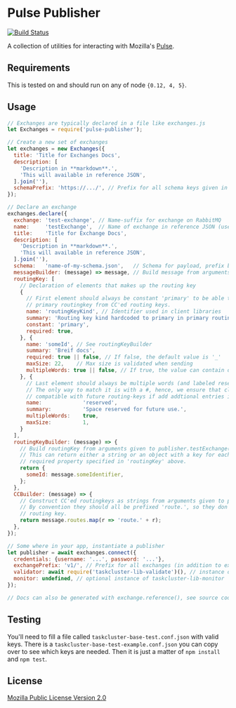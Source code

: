 # Pulse Publisher

[![Build Status](https://travis-ci.org/taskcluster/pulse-publisher.svg?branch=master)](https://travis-ci.org/taskcluster/pulse-publisher)

A collection of utilities for interacting with Mozilla's [Pulse](https://pulseguardian.mozilla.org/).

## Requirements

This is tested on and should run on any of node `{0.12, 4, 5}`.

## Usage

```js
// Exchanges are typically declared in a file like exchanges.js
let Exchanges = require('pulse-publisher');

// Create a new set of exchanges
let exchanges = new Exchanges({
  title: 'Title for Exchanges Docs',
  description: [
    'Description in **markdown**.',
    'This will available in reference JSON',
  ].join(''),
  schemaPrefix: 'https://.../', // Prefix for all schema keys given in exchanges.declare
});

// Declare an exchange
exchanges.declare({
  exchange: 'test-exchange', // Name-suffix for exchange on RabbitMQ
  name:     'testExchange',  // Name of exchange in reference JSON (used client libraries)
  title:    'Title for Exchange Docs',
  description: [
    'Description in **markdown**.',
    'This will available in reference JSON',
  ].join(''),
  schema:   'name-of-my-schema.json',   // Schema for payload, prefix by schemaPrefix
  messageBuilder: (message) => message, // Build message from arguments given to publisher.testExchange(...)
  routingKey: [
    // Declaration of elements that makes up the routing key
    {
      // First element should always be constant 'primary' to be able to identify
      // primary routingkey from CC'ed routing keys.
      name: 'routingKeyKind', // Identifier used in client libraries
      summary: 'Routing key kind hardcoded to primary in primary routing-key',
      constant: 'primary',
      required: true,
    }, {
      name: 'someId', // See routingKeyBuilder
      summary: 'Breif docs',
      required: true || false, // If false, the default value is '_'
      maxSize: 22,    // Max size is validated when sending
      multipleWords: true || false, // If true, the value can contain dots '.'
    }, {
      // Last element should always be multiple words (and labeled reserved)
      // The only way to match it is with a #, hence, we ensure that clients are
      // compatible with future routing-keys if add addtional entries in the future.
      name:             'reserved',
      summary:          'Space reserved for future use.',
      multipleWords:    true,
      maxSize:          1,
    }
  ],
  routingKeyBuilder: (message) => {
    // Build routingKey from arguments given to publisher.testExchange(...)
    // This can return either a string or an object with a key for each
    // required property specified in 'routingKey' above.
    return {
      someId: message.someIdentifier,
    };
  },
  CCBuilder: (message) => {
    // Construct CC'ed routingkeys as strings from arguments given to publisher.testExchanges(...)
    // By convention they should all be prefixed 'route.', so they don't interfer with the primary
    // routing key.
    return message.routes.map(r => 'route.' + r);
  },
});

// Some where in your app, instantiate a publisher
let publisher = await exchanges.connect({
  credentials: {username: '...', password: '...'},
  exchangePrefix: 'v1/', // Prefix for all exchanges (in addition to exchanges/<username>/)
  validator: await require('taskcluster-lib-validate')(), // instance of taskcluster-lib-validate
  monitor: undefined, // optional instance of taskcluster-lib-monitor
});

// Docs can also be generated with exchange.reference(), see source code docs for details.
```

## Testing
You'll need to fill a file called `taskcluster-base-test.conf.json` with valid keys. There is a `taskcluster-base-test-example.conf.json` you can copy over to see which keys are needed. Then it is just a matter of `npm install` and `npm test`.

## License
[Mozilla Public License Version 2.0](https://github.com/taskcluster/pulse-publisher/blob/master/LICENSE)
